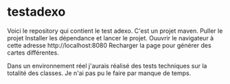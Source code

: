# testadexo
Voici le repository qui contient le test adexo.
C'est un projet maven.
Puller le projet
Installer les dépendance et lancer le projet.
Ouuvrir le navigateur à cette adresse http://localhost:8080
Recharger la page pour générer des cartes différentes.

Dans un environnement réel j'aurais réalisé des tests techniques sur la totalité des classes. Je n'ai pas pu le faire par manque de temps.
